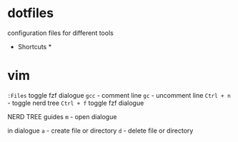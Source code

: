# dotfiles
configuration files for different tools

* Shortcuts *

# vim

`:Files` toggle fzf dialogue
`gcc` - comment line
`gc` - uncomment line
`Ctrl + n` - toggle nerd tree
`Ctrl + f` toggle fzf dialogue


NERD TREE guides
`m` - open dialogue

in dialogue
`a` - create file or directory
`d` - delete file or directory
